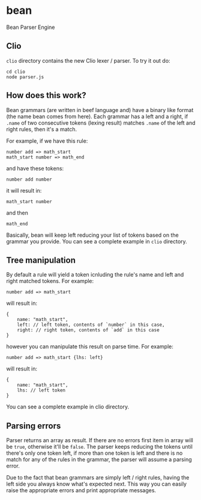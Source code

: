 # bean
Bean Parser Engine

## Clio

`clio` directory contains the new Clio lexer / parser. To try it out do:

```
cd clio
node parser.js
```

## How does this work?

Bean grammars (are written in beef language and) have a binary like format (the name bean comes from here). Each grammar has a left and a right, if `.name` of two consecutive tokens (lexing result) matches `.name` of the left and right rules, then it's a match.

For example, if we have this rule:

```
number add => math_start
math_start number => math_end
```

and have these tokens:

```
number add number
```

it will result in:

```
math_start number
```

and then

```
math_end
```

Basically, bean will keep left reducing your list of tokens based on the grammar you provide. You can see a complete example in `clio` directory.

## Tree manipulation

By default a rule will yield a token icnluding the rule's name and left and right matched tokens. For example:

```
number add => math_start
```

will result in:

```
{
    name: "math_start",
    left: // left token, contents of `number` in this case,
    right: // right token, contents of `add` in this case
}
```

however you can manipulate this result on parse time. For example:

```
number add => math_start {lhs: left}
```

will result in:

```
{
    name: "math_start",
    lhs: // left token
}
```

You can see a complete example in clio directory.

## Parsing errors

Parser returns an array as result. If there are no errors first item in array will be `true`, otherwise it'll be `false`. The parser keeps reducing the tokens until there's only one token left, if more than one token is left and there is no match for any of the rules in the grammar, the parser will assume a parsing error.

Due to the fact that bean grammars are simply left / right rules, having the left side you always know what's expected next. This way you can easily raise the appropriate errors and print appropriate messages.
